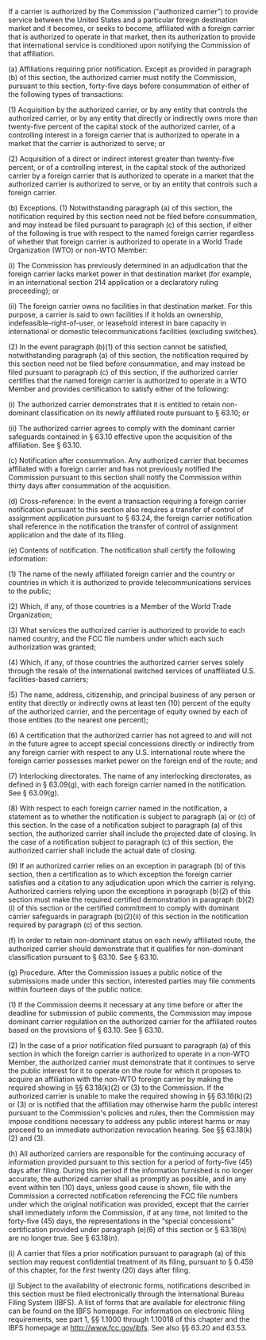 If a carrier is authorized by the Commission (“authorized carrier”) to provide service between the United States and a particular foreign destination market and it becomes, or seeks to become, affiliated with a foreign carrier that is authorized to operate in that market, then its authorization to provide that international service is conditioned upon notifying the Commission of that affiliation.

(a) Affiliations requiring prior notification. Except as provided in paragraph (b) of this section, the authorized carrier must notify the Commission, pursuant to this section, forty-five days before consummation of either of the following types of transactions:

(1) Acquisition by the authorized carrier, or by any entity that controls the authorized carrier, or by any entity that directly or indirectly owns more than twenty-five percent of the capital stock of the authorized carrier, of a controlling interest in a foreign carrier that is authorized to operate in a market that the carrier is authorized to serve; or

(2) Acquisition of a direct or indirect interest greater than twenty-five percent, or of a controlling interest, in the capital stock of the authorized carrier by a foreign carrier that is authorized to operate in a market that the authorized carrier is authorized to serve, or by an entity that controls such a foreign carrier.

(b) Exceptions. (1) Notwithstanding paragraph (a) of this section, the notification required by this section need not be filed before consummation, and may instead be filed pursuant to paragraph (c) of this section, if either of the following is true with respect to the named foreign carrier regardless of whether that foreign carrier is authorized to operate in a World Trade Organization (WTO) or non-WTO Member:

(i) The Commission has previously determined in an adjudication that the foreign carrier lacks market power in that destination market (for example, in an international section 214 application or a declaratory ruling proceeding); or

(ii) The foreign carrier owns no facilities in that destination market. For this purpose, a carrier is said to own facilities if it holds an ownership, indefeasible-right-of-user, or leasehold interest in bare capacity in international or domestic telecommunications facilities (excluding switches).

(2) In the event paragraph (b)(1) of this section cannot be satisfied, notwithstanding paragraph (a) of this section, the notification required by this section need not be filed before consummation, and may instead be filed pursuant to paragraph (c) of this section, if the authorized carrier certifies that the named foreign carrier is authorized to operate in a WTO Member and provides certification to satisfy either of the following:

(i) The authorized carrier demonstrates that it is entitled to retain non-dominant classification on its newly affiliated route pursuant to § 63.10; or

(ii) The authorized carrier agrees to comply with the dominant carrier safeguards contained in § 63.10 effective upon the acquisition of the affiliation. See § 63.10.

(c) Notification after consummation. Any authorized carrier that becomes affiliated with a foreign carrier and has not previously notified the Commission pursuant to this section shall notify the Commission within thirty days after consummation of the acquisition.
              

(d) Cross-reference: In the event a transaction requiring a foreign carrier notification pursuant to this section also requires a transfer of control of assignment application pursuant to § 63.24, the foreign carrier notification shall reference in the notification the transfer of control of assignment application and the date of its filing.

(e) Contents of notification. The notification shall certify the following information:

(1) The name of the newly affiliated foreign carrier and the country or countries in which it is authorized to provide telecommunications services to the public;

(2) Which, if any, of those countries is a Member of the World Trade Organization;

(3) What services the authorized carrier is authorized to provide to each named country, and the FCC file numbers under which each such authorization was granted;

(4) Which, if any, of those countries the authorized carrier serves solely through the resale of the international switched services of unaffiliated U.S. facilities-based carriers;

(5) The name, address, citizenship, and principal business of any person or entity that directly or indirectly owns at least ten (10) percent of the equity of the authorized carrier, and the percentage of equity owned by each of those entities (to the nearest one percent);

(6) A certification that the authorized carrier has not agreed to and will not in the future agree to accept special concessions directly or indirectly from any foreign carrier with respect to any U.S. international route where the foreign carrier possesses market power on the foreign end of the route; and

(7) Interlocking directorates. The name of any interlocking directorates, as defined in § 63.09(g), with each foreign carrier named in the notification. See § 63.09(g).

(8) With respect to each foreign carrier named in the notification, a statement as to whether the notification is subject to paragraph (a) or (c) of this section. In the case of a notification subject to paragraph (a) of this section, the authorized carrier shall include the projected date of closing. In the case of a notification subject to paragraph (c) of this section, the authorized carrier shall include the actual date of closing.

(9) If an authorized carrier relies on an exception in paragraph (b) of this section, then a certification as to which exception the foreign carrier satisfies and a citation to any adjudication upon which the carrier is relying. Authorized carriers relying upon the exceptions in paragraph (b)(2) of this section must make the required certified demonstration in paragraph (b)(2)(i) of this section or the certified commitment to comply with dominant carrier safeguards in paragraph (b)(2)(ii) of this section in the notification required by paragraph (c) of this section.

(f) In order to retain non-dominant status on each newly affiliated route, the authorized carrier should demonstrate that it qualifies for non-dominant classification pursuant to § 63.10. See § 63.10.

(g) Procedure. After the Commission issues a public notice of the submissions made under this section, interested parties may file comments within fourteen days of the public notice.

(1) If the Commission deems it necessary at any time before or after the deadline for submission of public comments, the Commission may impose dominant carrier regulation on the authorized carrier for the affiliated routes based on the provisions of § 63.10. See § 63.10.

(2) In the case of a prior notification filed pursuant to paragraph (a) of this section in which the foreign carrier is authorized to operate in a non-WTO Member, the authorized carrier must demonstrate that it continues to serve the public interest for it to operate on the route for which it proposes to acquire an affiliation with the non-WTO foreign carrier by making the required showing in §§ 63.18(k)(2) or (3) to the Commission. If the authorized carrier is unable to make the required showing in §§ 63.18(k)(2) or (3) or is notified that the affiliation may otherwise harm the public interest pursuant to the Commission's policies and rules, then the Commission may impose conditions necessary to address any public interest harms or may proceed to an immediate authorization revocation hearing. See §§ 63.18(k)(2) and (3).
              

(h) All authorized carriers are responsible for the continuing accuracy of information provided pursuant to this section for a period of forty-five (45) days after filing. During this period if the information furnished is no longer accurate, the authorized carrier shall as promptly as possible, and in any event within ten (10) days, unless good cause is shown, file with the Commission a corrected notification referencing the FCC file numbers under which the original notification was provided, except that the carrier shall immediately inform the Commission, if at any time, not limited to the forty-five (45) days, the representations in the “special concessions” certification provided under paragraph (e)(6) of this section or § 63.18(n) are no longer true. See § 63.18(n).

(i) A carrier that files a prior notification pursuant to paragraph (a) of this section may request confidential treatment of its filing, pursuant to § 0.459 of this chapter, for the first twenty (20) days after filing.

(j) Subject to the availability of electronic forms, notifications described in this section must be filed electronically through the International Bureau Filing System (IBFS). A list of forms that are available for electronic filing can be found on the IBFS homepage. For information on electronic filing requirements, see part 1, §§ 1.1000 through 1.10018 of this chapter and the IBFS homepage at http://www.fcc.gov/ibfs. See also §§ 63.20 and 63.53.

